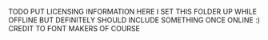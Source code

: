 TODO PUT LICENSING INFORMATION HERE
I SET THIS FOLDER UP WHILE OFFLINE BUT DEFINITELY SHOULD INCLUDE SOMETHING ONCE ONLINE :)
CREDIT TO FONT MAKERS OF COURSE
